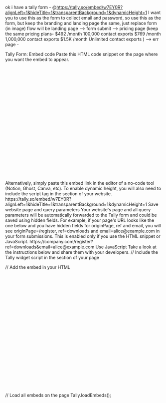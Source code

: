 ok i have a tally form - @https://tally.so/embed/w7EY0R?alignLeft=1&hideTitle=1&transparentBackground=1&dynamicHeight=1  I want you to use this as the form to collect email and password, so use this as the form, but keep the branding and landing page the same, just replace form (in image) flow will be landing page --> form submit --> pricing page (keep the same pricing plans- $492
/month
100,000 contact exports
$769
/month
1,000,000 contact exports
$1.5K
/month
Unlimited contact exports
) --> err page -

Tally Form:
Embed code
Paste this HTML code snippet on the page where you want the embed to appear.
<iframe data-tally-src="https://tally.so/embed/w7EY0R?alignLeft=1&hideTitle=1&transparentBackground=1&dynamicHeight=1" loading="lazy" width="100%" height="364" frameborder="0" marginheight="0" marginwidth="0" title="MedicalProviderLeads"></iframe>
<script>var d=document,w="https://tally.so/widgets/embed.js",v=function(){"undefined"!=typeof Tally?Tally.loadEmbeds():d.querySelectorAll("iframe[data-tally-src]:not([src])").forEach((function(e){e.src=e.dataset.tallySrc}))};if("undefined"!=typeof Tally)v();else if(d.querySelector('script[src="'+w+'"]')==null){var s=d.createElement("script");s.src=w,s.onload=v,s.onerror=v,d.body.appendChild(s);}</script>
Alternatively, simply paste this embed link in the editor of a no-code tool (Notion, Ghost, Canva, etc). To enable dynamic height, you will also need to include the script tag in the <head> section of your website.
https://tally.so/embed/w7EY0R?alignLeft=1&hideTitle=1&transparentBackground=1&dynamicHeight=1
<script async src="https://tally.so/widgets/embed.js"></script>
Save website page and query parameters
Your website's page and all query parameters will be automatically forwarded to the Tally form and could be saved using hidden fields. For example, if your page's URL looks like the one below and you have hidden fields for originPage, ref and email, you will see originPage=/register, ref=downloads and email=alice@example.com in your form submissions. This is enabled only if you use the HTML snippet or JavaScript.
https://company.com/register?ref=downloads&email=alice@example.com
Use JavaScript
Take a look at the instructions below and share them with your developers.
// Include the Tally widget script in the <head> section of your page
<script src="https://tally.so/widgets/embed.js"></script>

// Add the embed in your HTML
<iframe data-tally-src="https://tally.so/embed/w7EY0R?alignLeft=1&hideTitle=1&transparentBackground=1&dynamicHeight=1" loading="lazy" width="100%" height="364" frameborder="0" marginheight="0" marginwidth="0" title="MedicalProviderLeads"></iframe>

// Load all embeds on the page
Tally.loadEmbeds();